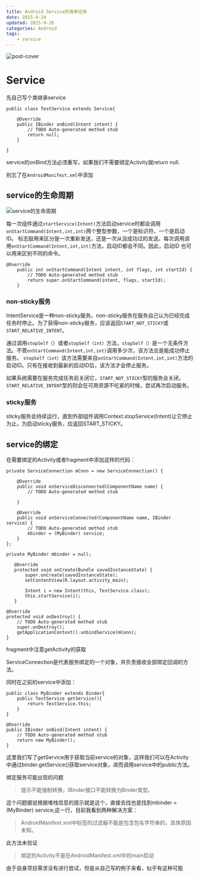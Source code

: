 ```yaml
---
title: Android Service的简单应用
date: 2015-9-24
updated: 2015-9-26
categories: Android  
tags: 
	- service
---
```

![post-cover](https://i.loli.net/2020/10/27/ogxvylKmiRqLtPQ.jpg)

# Service
先自己写个类继承service
```
public class TestService extends Service{

    @Override
	public IBinder onBind(Intent intent) {
		// TODO Auto-generated method stub
		return null;
	}

}
```
service的onBind方法必须重写，如果我们不需要绑定Activity就return null.

别忘了在`AndroidManifest.xml`中添加

## service的生命周期

![service的生命周期](https://i.loli.net/2020/10/27/zxXN85ULYKt9VyA.png)

每一次组件通过`startService(Intent)`方法启动service时都会调用`onStartCommand(Intent,int,int)`两个整型参数，一个是标识符，一个是启动ID。
标志股用来区分是一次重新发送，还是一次从没成功过的发送。每次调用调用`onStartCommand(Intent,int,int)`方法，启动ID都会不同。因此，启动ID
也可以用来区别不同的命令。

```
@Override
	public int onStartCommand(Intent intent, int flags, int startId) {
		// TODO Auto-generated method stub
		return super.onStartCommand(intent, flags, startId);
	}
```
### non-sticky服务

IntentService是一种non-sticky服务。non-sticky服务在服务自己认为已经完成任务时停止。为了获得non-sticky服务，应该返回`START_NOT_STICKY`或`START_RELATIVE_INTENT`。

通过调用`stopSelf（`）或者`stopSelf（int）`方法，`stopSelf（）`是一个无条件方法。不管`onStartCommand(Intent,int,int)`调用多少次，该方法总是能成功停止服务。
`stopSelf（int）`该方法需要来自`onStartCommand(Intent,int,int)`方法的启动ID。只有在接收到最新的启动ID后，该方法才会停止服务。

如果系统需要在服务完成任务前关闭它，`START_NOT_STICKY`型的服务会关闭，`START_RELATIVE_INTENT`型的则会在可用资源不吃紧的时候，尝试再次启动服务。

### sticky服务

sticky服务会持续运行，直到外部组件调用Context.stopService(Intent)让它停止为止。为启动sticky服务，应返回START_STICKY。

## service的绑定

在需要绑定的Activity或者fragment中添加这样的代码：
```
private ServiceConnection mConn = new ServiceConnection() {
	
	@Override
	public void onServiceDisconnected(ComponentName name) {
		// TODO Auto-generated method stub
		
	}
	
	@Override
	public void onServiceConnected(ComponentName name, IBinder service) {
		// TODO Auto-generated method stub
		mbinder = (MyBinder) service;
	}
};

private MyBinder mbinder = null;

   @Override
   protected void onCreate(Bundle savedInstanceState) {
       super.onCreate(savedInstanceState);
       setContentView(R.layout.activity_main);
       
       Intent i = new Intent(this, TestService.class);
       this.startService(i);
   }

@Override
protected void onDestroy() {
	// TODO Auto-generated method stub
	super.onDestroy();
	getApplicationContext().unbindService(mConn);
}
```
fragment中注意getActivity的获取

ServiceConnection是代表服务绑定的一个对象，并负责接收全部绑定回调的方法。

同时在之前的service中添加：

```
public class MyBinder extends Binder{
	public TestService getService(){
		return TestService.this;
	}
}

@Override
public IBinder onBind(Intent intent) {
	// TODO Auto-generated method stub
	return new MyBinder();
}
```
这里我们写了getService用于获取当前service的对象，这样我们可以在Activity中通过binder.getService()获取service对象，进而调用service中的public方法。

绑定服务可能出现的问题

> 提示不能强制转换，IBinder接口不能转换为Binder类型。

这个问题据说根据堆栈信息的提示就是这个，直接去找也是找到mbinder = (MyBinder) service;这一行，目前我看到两种解决方案：

> AndroidManifest.xml中标签的过滤器不能是包含包名字符串的，具体原因未知。

此方法未验证

> 绑定的Activity不是在AndroidManifest.xml中的main启动

由于自身项目需求没有进行尝试，但是从自己写的例子来看，似乎有这种可能